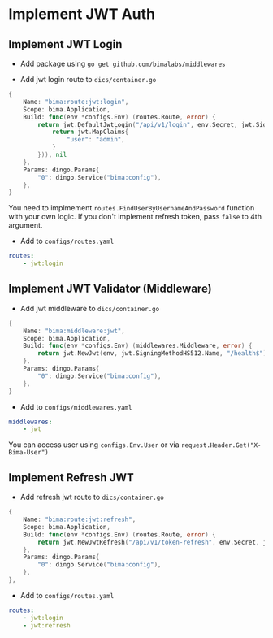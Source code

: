 # Implement JWT Auth

## Implement JWT Login

- Add package using `go get github.com/bimalabs/middlewares`

- Add jwt login route to `dics/container.go`

```go
{
    Name: "bima:route:jwt:login",
    Scope: bima.Application,
    Build: func(env *configs.Env) (routes.Route, error) {
        return jwt.DefaultJwtLogin("/api/v1/login", env.Secret, jwt.SigningMethodHS512.Name, true, routes.FindUserByUsernameAndPassword(func(username, password string) jwt.MapClaims {
            return jwt.MapClaims{
                "user": "admin",
            }
        })), nil
    },
    Params: dingo.Params{
        "0": dingo.Service("bima:config"),
    },
}
```

You need to implmement `routes.FindUserByUsernameAndPassword` function with your own logic. If you don't implement refresh token, pass `false` to 4th argument.

- Add to `configs/routes.yaml`

```yaml
routes:
    - jwt:login
```

## Implement JWT Validator (Middleware)

- Add jwt middleware to `dics/container.go`

```go
{
    Name: "bima:middleware:jwt",
    Scope: bima.Application,
    Build: func(env *configs.Env) (middlewares.Middleware, error) {
        return jwt.NewJwt(env, jwt.SigningMethodHS512.Name, "/health$"), nil
    },
    Params: dingo.Params{
        "0": dingo.Service("bima:config"),
    },
}
```

- Add to `configs/middlewares.yaml`

```yaml
middlewares:
    - jwt
```

You can access user using `configs.Env.User` or via `request.Header.Get("X-Bima-User")`

## Implement Refresh  JWT

- Add refresh jwt route to `dics/container.go`

```go
{
    Name: "bima:route:jwt:refresh",
    Scope: bima.Application,
    Build: func(env *configs.Env) (routes.Route, error) {
        return jwt.NewJwtRefresh("/api/v1/token-refresh", env.Secret, jwt.SigningMethodHS512.Name, 730), nil
    },
    Params: dingo.Params{
        "0": dingo.Service("bima:config"),
    },
},
```

- Add to `configs/routes.yaml`

```yaml
routes:
    - jwt:login
    - jwt:refresh
```
